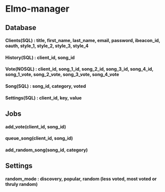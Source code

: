 # Elmo-manager

## Database
#### Clients(SQL) : title, first_name, last_name, email, password, ibeacon_id, oauth, style_1, style_2, style_3, style_4
#### History(SQL) : client_id, song_id
#### Vote(NOSQL) : client_id, song_1_id, song_2_id, song_3_id, song_4_id, song_1_vote, song_2_vote, song_3_vote, song_4_vote
#### Song(SQL) : song_id, category, voted 
#### Settings(SQL) : client_id, key, value

## Jobs
#### add_vote(client_id, song_id)
#### queue_song(client_id, song_id)
#### add_random_song(song_id, category)

## Settings
#### random_mode : discovery, popular, random (less voted, most voted or thruly random)
